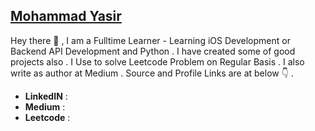 ## [Mohammad Yasir](https://www.linkedin.com/in/my-pro-file/)

Hey there 👋 , I am a Fulltime Learner - Learning iOS Development or Backend API Development and Python . I have created some of good projects also . I Use to solve Leetcode Problem on Regular Basis . I also write as author at Medium . Source and Profile Links are at below 👇 .

- **LinkedIN** : 
- **Medium** : 
- **Leetcode** : 
